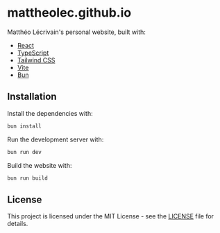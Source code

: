# mattheolec.github.io

Matthéo Lécrivain's personal website, built with:
- [React](https://react.dev/)
- [TypeScript](https://www.typescriptlang.org/)
- [Tailwind CSS](https://tailwindcss.com/)
- [Vite](https://vitejs.dev/)
- [Bun](https://bun.sh/)

## Installation

Install the dependencies with:
```bash
bun install
```

Run the development server with:
```bash
bun run dev
```

Build the website with:
```bash
bun run build
```

## License

This project is licensed under the MIT License - see the [LICENSE](LICENSE) file for details.
